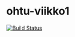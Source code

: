 # ohtu-viikko1

[![Build Status](https://travis-ci.org/laatopi/ohtu-viikko1.svg?branch=master)](https://travis-ci.org/laatopi/ohtu-viikko1)
